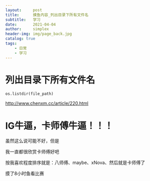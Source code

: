 ```yaml
---
layout:     post
title:      摸鱼内容_列出目录下所有文件名 
subtitle:   学习
date:       2021-04-04
author:     simplex
header-img: img/page_back.jpg
catalog: true
tags:
    - 日常 
    - 学习
---
```


# 列出目录下所有文件名


```pytho
os.listdir(file_path)
```

http://www.chenxm.cc/article/220.html



# IG牛逼，卡师傅牛逼！！！

虽然这么说可能不好，但是

我一直都很欣赏卡师傅好吧

按我喜欢程度排序就是：八师傅、maybe、xNova、然后就是卡师傅了

摸了8小时鱼看比赛



